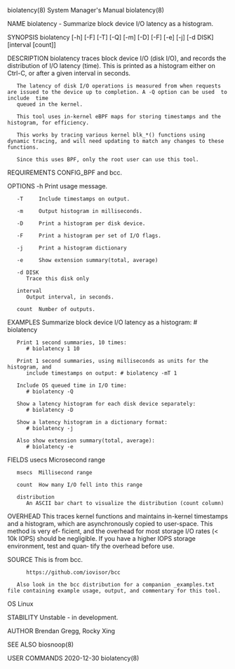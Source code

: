 biolatency(8)							    System Manager's Manual							 biolatency(8)

NAME
       biolatency - Summarize block device I/O latency as a histogram.

SYNOPSIS
       biolatency [-h] [-F] [-T] [-Q] [-m] [-D] [-F] [-e] [-j] [-d DISK] [interval [count]]

DESCRIPTION
       biolatency  traces block device I/O (disk I/O), and records the distribution of I/O latency (time). This is printed as a histogram either on Ctrl-C, or
       after a given interval in seconds.

       The latency of disk I/O operations is measured from when requests are issued to the device up to completion. A -Q option can be used  to	 include  time
       queued in the kernel.

       This tool uses in-kernel eBPF maps for storing timestamps and the histogram, for efficiency.

       This works by tracing various kernel blk_*() functions using dynamic tracing, and will need updating to match any changes to these functions.

       Since this uses BPF, only the root user can use this tool.

REQUIREMENTS
       CONFIG_BPF and bcc.

OPTIONS
       -h Print usage message.

       -T     Include timestamps on output.

       -m     Output histogram in milliseconds.

       -D     Print a histogram per disk device.

       -F     Print a histogram per set of I/O flags.

       -j     Print a histogram dictionary

       -e     Show extension summary(total, average)

       -d DISK
	      Trace this disk only

       interval
	      Output interval, in seconds.

       count  Number of outputs.

EXAMPLES
       Summarize block device I/O latency as a histogram:
	      # biolatency

       Print 1 second summaries, 10 times:
	      # biolatency 1 10

       Print 1 second summaries, using milliseconds as units for the histogram, and
	      include timestamps on output: # biolatency -mT 1

       Include OS queued time in I/O time:
	      # biolatency -Q

       Show a latency histogram for each disk device separately:
	      # biolatency -D

       Show a latency histogram in a dictionary format:
	      # biolatency -j

       Also show extension summary(total, average):
	      # biolatency -e

FIELDS
       usecs  Microsecond range

       msecs  Millisecond range

       count  How many I/O fell into this range

       distribution
	      An ASCII bar chart to visualize the distribution (count column)

OVERHEAD
       This traces kernel functions and maintains in-kernel timestamps and a histogram, which are asynchronously copied to user-space. This method is very ef‐
       ficient,	 and the overhead for most storage I/O rates (< 10k IOPS) should be negligible.	 If you have a higher IOPS storage environment, test and quan‐
       tify the overhead before use.

SOURCE
       This is from bcc.

	      https://github.com/iovisor/bcc

       Also look in the bcc distribution for a companion _examples.txt file containing example usage, output, and commentary for this tool.

OS
       Linux

STABILITY
       Unstable - in development.

AUTHOR
       Brendan Gregg, Rocky Xing

SEE ALSO
       biosnoop(8)

USER COMMANDS								  2020-12-30								 biolatency(8)
